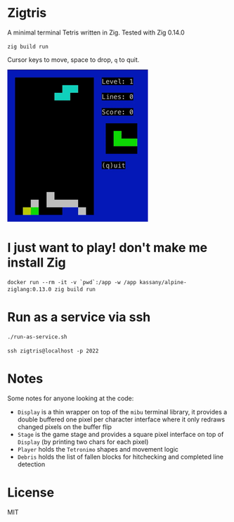 # Zigtris

A minimal terminal Tetris written in Zig. Tested with Zig 0.14.0

`zig build run`

Cursor keys to move, space to drop, `q` to quit.

![](demo.gif)

# I just want to play! don't make me install Zig

    docker run --rm -it -v `pwd`:/app -w /app kassany/alpine-ziglang:0.13.0 zig build run

# Run as a service via ssh

    ./run-as-service.sh

    ssh zigtris@localhost -p 2022

# Notes

Some notes for anyone looking at the code:

 - `Display` is a thin wrapper on top of the `mibu` terminal library, it provides a double buffered one pixel per character interface where it only redraws changed pixels on the buffer flip
 - `Stage` is the game stage and provides a square pixel interface on top of `Display` (by printing two chars for each pixel)
 - `Player` holds the `Tetronimo` shapes and movement logic
 - `Debris` holds the list of fallen blocks for hitchecking and completed line detection

# License

MIT

